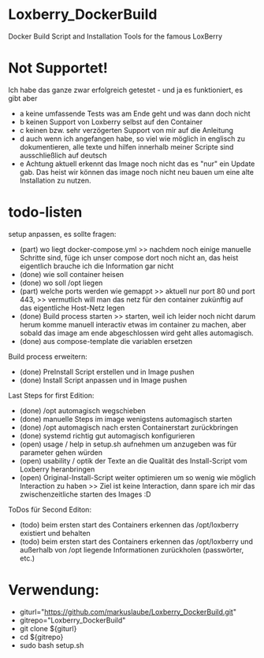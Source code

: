 # Loxberry_DockerBuild
Docker Build Script and Installation Tools for the famous LoxBerry

# Not Supportet!
Ich habe das ganze zwar erfolgreich getestet - und ja es funktioniert, es gibt aber
 - a keine umfassende Tests was am Ende geht und was dann doch nicht
 - b keinen Support von Loxberry selbst auf den Container
 - c keinen bzw. sehr verzögerten Support von mir auf die Anleitung
 - d auch wenn ich angefangen habe, so viel wie möglich in englisch zu dokumentieren, alle texte und hilfen innerhalb meiner Scripte sind ausschließlich auf deutsch
 - e Achtung aktuell erkennt das Image noch nicht das es "nur" ein Update gab. Das heist wir können das image noch nicht neu bauen um eine alte Installation zu nutzen.

# todo-listen
setup anpassen, es sollte fragen:
- (part) wo liegt docker-compose.yml
         >> nachdem noch einige manuelle Schritte sind, füge ich unser compose dort noch nicht an, das heist eigentlich brauche ich die Information gar nicht
- (done) wie soll container heisen
- (done) wo soll /opt liegen
- (part) welche ports werden wie gemappt
         >> aktuell nur port 80 und port 443,
         >> vermutlich will man das netz für den container zukünftig auf das eigentliche Host-Netz legen
- (done) Build process starten
         >> starten, weil ich leider noch nicht darum herum komme manuell interactiv etwas im container zu machen, aber sobald das image am ende abgeschlossen wird geht alles automagisch. 
- (done) aus compose-template die variablen ersetzen 

Build process erweitern:
- (done) PreInstall Script erstellen und in Image pushen
- (done) Install Script anpassen und in Image pushen

Last Steps for first Edition:
- (done) /opt automagisch wegschieben
- (done) manuelle Steps im image wenigstens automagisch starten
- (done) /opt automagisch nach ersten Containerstart zurückbringen
- (done) systemd richtig gut automagisch konfigurieren
- (open) usage / help in setup.sh aufnehmen um anzugeben was für parameter gehen würden
- (open) usability / optik der Texte an die Qualität des Install-Script vom Loxberry heranbringen
- (open) Original-Install-Script weiter optimieren um so wenig wie möglich Interaction zu haben
         >> Ziel ist keine Interaction, dann spare ich mir das zwischenzeitliche starten des Images :D

ToDos für Second Editon:
- (todo) beim ersten start des Containers erkennen das /opt/loxberry existiert und behalten
- (todo) beim ersten start des Containers erkennen das /opt/loxberry und außerhalb von /opt liegende Informationen zurückholen (passwörter, etc.)

# Verwendung:
- giturl="https://github.com/markuslaube/Loxberry_DockerBuild.git"
- gitrepo="Loxberry_DockerBuild"
- git clone ${giturl}
- cd ${gitrepo}
- sudo bash setup.sh

